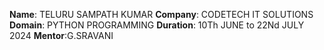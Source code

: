 **Name**: TELURU SAMPATH KUMAR
**Company**: CODETECH IT SOLUTIONS
**Domain**: PYTHON PROGRAMMING
**Duration**: 10Th JUNE to 22Nd JULY 2024
**Mentor**:G.SRAVANI




